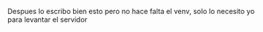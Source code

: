 Despues lo escribo bien esto pero no hace falta el venv, solo lo necesito yo para levantar el servidor